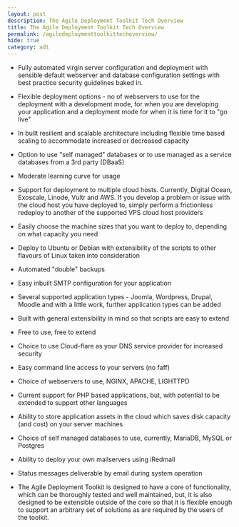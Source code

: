 ```yaml
---
layout: post
description: The Agile Deployment Toolkit Tech Overview
title: The Agile Deployment Toolkit Tech Overview
permalink: /agiledeploymenttoolkittechoverview/
hide: true
category: adt
---
```


* Fully automated virgin server configuration and deployment with sensible default webserver and database configuration settings with best practice security guidelines baked in.

* Flexible deployment options - no of webservers to use for the deployment with a development mode, for when you are developing your application and a deployment mode for when it is time for it to "go live"

* In built resilient and scalable architecture including flexible time based scaling to accommodate increased or decreased capacity

* Option to use "self managed" databases or to use managed as a service databases from a 3rd party (DBaaS)

* Moderate learning curve for usage

* Support for deployment to multiple cloud hosts. Currently, Digital Ocean, Exoscale, Linode, Vultr and AWS. If you develop a problem or issue with the cloud host you have deployed to, simply perform a frictionless redeploy to another of the supported VPS cloud host providers

* Easily choose the machine sizes that you want to deploy to, depending on what capacity you need

* Deploy to Ubuntu or Debian with extensibility of the scripts to other flavours of Linux taken into consideration

* Automated "double" backups

* Easy inbuilt SMTP configuration for your application

* Several supported application types - Joomla, Wordpress, Drupal, Moodle and with a little work, further application types can be added

* Built with general extensibility in mind so that scripts are easy to extend

* Free to use, free to extend

* Choice to use Cloud-flare as your DNS service provider for increased security

* Easy command line access to your servers (no faff)

* Choice of webservers to use, NGINX, APACHE, LIGHTTPD

* Current support for PHP based applications, but, with potential to be extended to support other languages

* Ability to store application assets in the cloud which saves disk capacity (and cost) on your server machines

* Choice of self managed databases to use, currently, MariaDB, MySQL or Postgres

* Ability to deploy your own mailservers using iRedmail

* Status messages deliverable by email during system operation

* The Agile Deployment Toolkit is designed to have a core of functionality, which can be thoroughly tested and well maintained, but, it is also designed to be extensible outside of the core so that it is flexible enough to support an arbitrary set of solutions as are required by the users of the toolkit.
